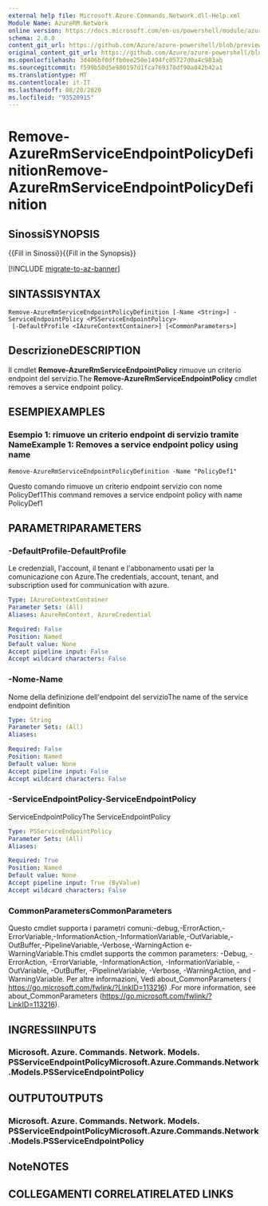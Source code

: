 ```yaml
---
external help file: Microsoft.Azure.Commands.Network.dll-Help.xml
Module Name: AzureRM.Network
online version: https://docs.microsoft.com/en-us/powershell/module/azurerm.network/remove-azurermserviceendpointpolicydefinition
schema: 2.0.0
content_git_url: https://github.com/Azure/azure-powershell/blob/preview/src/ResourceManager/Network/Commands.Network/help/Remove-AzureRmServiceEndpointPolicyDefinition.md
original_content_git_url: https://github.com/Azure/azure-powershell/blob/preview/src/ResourceManager/Network/Commands.Network/help/Remove-AzureRmServiceEndpointPolicyDefinition.md
ms.openlocfilehash: 3d406bf0dffb0ee250e1494fc05727d0a4c983ab
ms.sourcegitcommit: f599b50d5e980197d1fca769378df90a842b42a1
ms.translationtype: MT
ms.contentlocale: it-IT
ms.lasthandoff: 08/20/2020
ms.locfileid: "93520915"
---
```

# <span data-ttu-id="76551-101">Remove-AzureRmServiceEndpointPolicyDefinition</span><span class="sxs-lookup"><span data-stu-id="76551-101">Remove-AzureRmServiceEndpointPolicyDefinition</span></span>

## <span data-ttu-id="76551-102">Sinossi</span><span class="sxs-lookup"><span data-stu-id="76551-102">SYNOPSIS</span></span>
<span data-ttu-id="76551-103">{{Fill in Sinossi}}</span><span class="sxs-lookup"><span data-stu-id="76551-103">{{Fill in the Synopsis}}</span></span>

[!INCLUDE [migrate-to-az-banner](../../includes/migrate-to-az-banner.md)]

## <span data-ttu-id="76551-104">SINTASSI</span><span class="sxs-lookup"><span data-stu-id="76551-104">SYNTAX</span></span>

```
Remove-AzureRmServiceEndpointPolicyDefinition [-Name <String>] -ServiceEndpointPolicy <PSServiceEndpointPolicy>
 [-DefaultProfile <IAzureContextContainer>] [<CommonParameters>]
```

## <span data-ttu-id="76551-105">Descrizione</span><span class="sxs-lookup"><span data-stu-id="76551-105">DESCRIPTION</span></span>
<span data-ttu-id="76551-106">Il cmdlet **Remove-AzureRmServiceEndpointPolicy** rimuove un criterio endpoint del servizio.</span><span class="sxs-lookup"><span data-stu-id="76551-106">The **Remove-AzureRmServiceEndpointPolicy** cmdlet removes a service endpoint policy.</span></span>

## <span data-ttu-id="76551-107">ESEMPI</span><span class="sxs-lookup"><span data-stu-id="76551-107">EXAMPLES</span></span>

### <span data-ttu-id="76551-108">Esempio 1: rimuove un criterio endpoint di servizio tramite Name</span><span class="sxs-lookup"><span data-stu-id="76551-108">Example 1: Removes a service endpoint policy using name</span></span>
```
Remove-AzureRmServiceEndpointPolicyDefinition -Name "PolicyDef1"
```

<span data-ttu-id="76551-109">Questo comando rimuove un criterio endpoint servizio con nome PolicyDef1</span><span class="sxs-lookup"><span data-stu-id="76551-109">This command removes a service endpoint policy with name PolicyDef1</span></span>

## <span data-ttu-id="76551-110">PARAMETRI</span><span class="sxs-lookup"><span data-stu-id="76551-110">PARAMETERS</span></span>

### <span data-ttu-id="76551-111">-DefaultProfile</span><span class="sxs-lookup"><span data-stu-id="76551-111">-DefaultProfile</span></span>
<span data-ttu-id="76551-112">Le credenziali, l'account, il tenant e l'abbonamento usati per la comunicazione con Azure.</span><span class="sxs-lookup"><span data-stu-id="76551-112">The credentials, account, tenant, and subscription used for communication with azure.</span></span>

```yaml
Type: IAzureContextContainer
Parameter Sets: (All)
Aliases: AzureRmContext, AzureCredential

Required: False
Position: Named
Default value: None
Accept pipeline input: False
Accept wildcard characters: False
```

### <span data-ttu-id="76551-113">-Nome</span><span class="sxs-lookup"><span data-stu-id="76551-113">-Name</span></span>
<span data-ttu-id="76551-114">Nome della definizione dell'endpoint del servizio</span><span class="sxs-lookup"><span data-stu-id="76551-114">The name of the service endpoint definition</span></span>

```yaml
Type: String
Parameter Sets: (All)
Aliases:

Required: False
Position: Named
Default value: None
Accept pipeline input: False
Accept wildcard characters: False
```

### <span data-ttu-id="76551-115">-ServiceEndpointPolicy</span><span class="sxs-lookup"><span data-stu-id="76551-115">-ServiceEndpointPolicy</span></span>
<span data-ttu-id="76551-116">ServiceEndpointPolicy</span><span class="sxs-lookup"><span data-stu-id="76551-116">The ServiceEndpointPolicy</span></span>

```yaml
Type: PSServiceEndpointPolicy
Parameter Sets: (All)
Aliases:

Required: True
Position: Named
Default value: None
Accept pipeline input: True (ByValue)
Accept wildcard characters: False
```

### <span data-ttu-id="76551-117">CommonParameters</span><span class="sxs-lookup"><span data-stu-id="76551-117">CommonParameters</span></span>
<span data-ttu-id="76551-118">Questo cmdlet supporta i parametri comuni:-debug,-ErrorAction,-ErrorVariable,-InformationAction,-InformationVariable,-OutVariable,-OutBuffer,-PipelineVariable,-Verbose,-WarningAction e-WarningVariable.</span><span class="sxs-lookup"><span data-stu-id="76551-118">This cmdlet supports the common parameters: -Debug, -ErrorAction, -ErrorVariable, -InformationAction, -InformationVariable, -OutVariable, -OutBuffer, -PipelineVariable, -Verbose, -WarningAction, and -WarningVariable.</span></span>
<span data-ttu-id="76551-119">Per altre informazioni, Vedi about_CommonParameters ( https://go.microsoft.com/fwlink/?LinkID=113216) .</span><span class="sxs-lookup"><span data-stu-id="76551-119">For more information, see about_CommonParameters (https://go.microsoft.com/fwlink/?LinkID=113216).</span></span>

## <span data-ttu-id="76551-120">INGRESSI</span><span class="sxs-lookup"><span data-stu-id="76551-120">INPUTS</span></span>

### <span data-ttu-id="76551-121">Microsoft. Azure. Commands. Network. Models. PSServiceEndpointPolicy</span><span class="sxs-lookup"><span data-stu-id="76551-121">Microsoft.Azure.Commands.Network.Models.PSServiceEndpointPolicy</span></span>


## <span data-ttu-id="76551-122">OUTPUT</span><span class="sxs-lookup"><span data-stu-id="76551-122">OUTPUTS</span></span>

### <span data-ttu-id="76551-123">Microsoft. Azure. Commands. Network. Models. PSServiceEndpointPolicy</span><span class="sxs-lookup"><span data-stu-id="76551-123">Microsoft.Azure.Commands.Network.Models.PSServiceEndpointPolicy</span></span>


## <span data-ttu-id="76551-124">Note</span><span class="sxs-lookup"><span data-stu-id="76551-124">NOTES</span></span>

## <span data-ttu-id="76551-125">COLLEGAMENTI CORRELATI</span><span class="sxs-lookup"><span data-stu-id="76551-125">RELATED LINKS</span></span>
